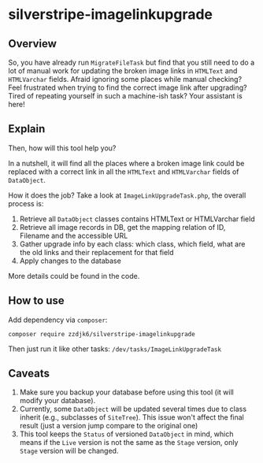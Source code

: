 # silverstripe-imagelinkupgrade

## Overview

So, you have already run `MigrateFileTask` but find that you still need to do a lot of manual work for updating the broken image links in `HTMLText` and `HTMLVarchar` fields.
Afraid ignoring some places while manual checking? 
Feel frustrated when trying to find the correct image link after upgrading?
Tired of repeating yourself in such a machine-ish task?
Your assistant is here!

## Explain

Then, how will this tool help you?

In a nutshell, it will find all the places where a broken image link could be replaced with a correct link in all the `HTMLText` and `HTMLVarchar` fields of `DataObject`.

How it does the job?
Take a look at `ImageLinkUpgradeTask.php`, the overall process is:

1. Retrieve all `DataObject` classes contains HTMLText or HTMLVarchar field
2. Retrieve all image records in DB, get the mapping relation of ID, Filename and the accessible URL
3. Gather upgrade info by each class: which class, which field, what are the old links and their replacement for that field
4. Apply changes to the database

More details could be found in the code.

## How to use

Add dependency via `composer`:

```
composer require zzdjk6/silverstripe-imagelinkupgrade
```

Then just run it like other tasks: `/dev/tasks/ImageLinkUpgradeTask`

## Caveats

1. Make sure you backup your database before using this tool (it will modify your database).
2. Currently, some `DataObject` will be updated several times due to class inherit (e.g., subclasses of `SiteTree`). 
This issue won't affect the final result (just a version jump compare to the original one)
3. This tool keeps the `Status` of versioned `DataObject` in mind, which means if the `Live` version is not the same as the `Stage` version, only `Stage` version will be changed.
